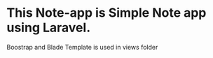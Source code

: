 <h1>This Note-app is Simple Note app using Laravel.</h1>
<p>Boostrap and Blade Template is used in views folder</p>